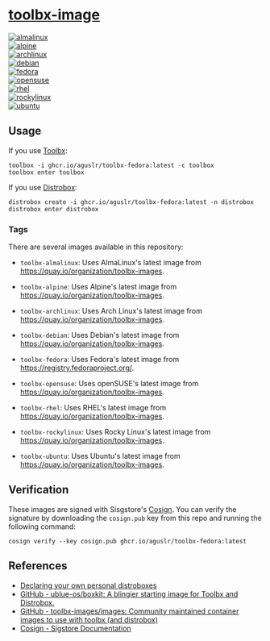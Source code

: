 [toolbx-image][1]
=================


[![almalinux](https://github.com/aguslr/toolbx-image/actions/workflows/almalinux.yml/badge.svg)](https://github.com/aguslr/toolbx-image/actions/workflows/almalinux.yml)<br/>
[![alpine](https://github.com/aguslr/toolbx-image/actions/workflows/alpine.yml/badge.svg)](https://github.com/aguslr/toolbx-image/actions/workflows/alpine.yml)<br/>
[![archlinux](https://github.com/aguslr/toolbx-image/actions/workflows/archlinux.yml/badge.svg)](https://github.com/aguslr/toolbx-image/actions/workflows/archlinux.yml)<br/>
[![debian](https://github.com/aguslr/toolbx-image/actions/workflows/debian.yml/badge.svg)](https://github.com/aguslr/toolbx-image/actions/workflows/debian.yml)<br/>
[![fedora](https://github.com/aguslr/toolbx-image/actions/workflows/fedora.yml/badge.svg)](https://github.com/aguslr/toolbx-image/actions/workflows/fedora.yml)<br/>
[![opensuse](https://github.com/aguslr/toolbx-image/actions/workflows/opensuse.yml/badge.svg)](https://github.com/aguslr/toolbx-image/actions/workflows/opensuse.yml)<br/>
[![rhel](https://github.com/aguslr/toolbx-image/actions/workflows/rhel.yml/badge.svg)](https://github.com/aguslr/toolbx-image/actions/workflows/rhel.yml)<br/>
[![rockylinux](https://github.com/aguslr/toolbx-image/actions/workflows/rockylinux.yml/badge.svg)](https://github.com/aguslr/toolbx-image/actions/workflows/rockylinux.yml)<br/>
[![ubuntu](https://github.com/aguslr/toolbx-image/actions/workflows/ubuntu.yml/badge.svg)](https://github.com/aguslr/toolbx-image/actions/workflows/ubuntu.yml)<br/>


Usage
-----

If you use [Toolbx][5]:

    toolbox -i ghcr.io/aguslr/toolbx-fedora:latest -c toolbox
    toolbox enter toolbox

If you use [Distrobox][6]:

    distrobox create -i ghcr.io/aguslr/toolbx-fedora:latest -n distrobox
    distrobox enter distrobox


### Tags

There are several images available in this repository:

- `toolbx-almalinux`: Uses AlmaLinux's latest image from
  <https://quay.io/organization/toolbx-images>.

- `toolbx-alpine`: Uses Alpine's latest image from
  <https://quay.io/organization/toolbx-images>.

- `toolbx-archlinux`: Uses Arch Linux's latest image from
  <https://quay.io/organization/toolbx-images>.

- `toolbx-debian`: Uses Debian's latest image from
  <https://quay.io/organization/toolbx-images>.

- `toolbx-fedora`: Uses Fedora's latest image from
  <https://registry.fedoraproject.org/>.

- `toolbx-opensuse`: Uses openSUSE's latest image from
  <https://quay.io/organization/toolbx-images>.

- `toolbx-rhel`: Uses RHEL's latest image from
  <https://quay.io/organization/toolbx-images>.

- `toolbx-rockylinux`: Uses Rocky Linux's latest image from
  <https://quay.io/organization/toolbx-images>.

- `toolbx-ubuntu`: Uses Ubuntu's latest image from
  <https://quay.io/organization/toolbx-images>.


Verification
------------

These images are signed with Sisgstore's [Cosign][4]. You can verify the
signature by downloading the `cosign.pub` key from this repo and running the
following command:

    cosign verify --key cosign.pub ghcr.io/aguslr/toolbx-fedora:latest


References
----------

- [Declaring your own personal distroboxes][7]
- [GitHub - ublue-os/boxkit: A blingier starting image for Toolbx and
  Distrobox.][2]
- [GitHub - toolbx-images/images: Community maintained container images to use
  with toolbx (and distrobox)][3]
- [Cosign - Sigstore Documentation][4]


[1]: https://github.com/aguslr/toolbx-image
[2]: https://github.com/ublue-os/boxkit
[3]: https://github.com/toolbx-images/images
[4]: https://docs.sigstore.dev/cosign/overview/
[5]: https://github.com/containers/toolbox
[6]: https://github.com/89luca89/distrobox
[7]: https://www.ypsidanger.com/declaring-your-own-personal-distroboxes/
